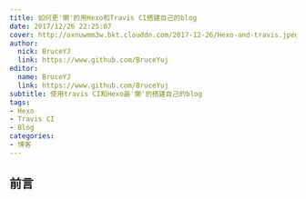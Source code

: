 ```yaml
---
title: 如何更'懒'的用Hexo和Travis CI搭建自己的blog
date: 2017/12/26 22:25:07
cover: http://oxnuwmm3w.bkt.clouddn.com/2017-12-26/Hexo-and-travis.jpeg
author:
  nick: BruceYJ
  link: https://www.github.com/BruceYuj
editor:
  name: BruceYJ
  link: https://www.github.com/BruceYuj
subtitle: 使用travis CI和Hexo最'懒'的搭建自己的blog
tags:
- Hexo
- Travis CI
- Blog
categories:
- 博客
---
```


## 前言
